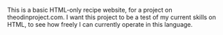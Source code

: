 This is a basic HTML-only recipe website, for a project on theodinproject.com. I want this project to be a test of my current skills on HTML, to see how freely I can currently operate in this language. 